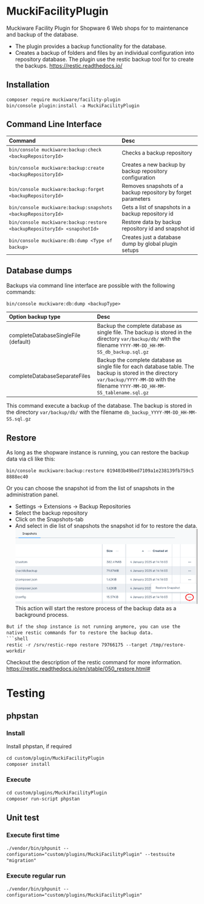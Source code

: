 # MuckiFacilityPlugin
Muckiware Facility Plugin for Shopware 6 Web shops for to maintenance and backup of the database.
- The plugin provides a backup functionality for the database.
- Creates a backup of folders and files by an individual configuration into repository database. The plugin use the restic backup tool for to create the backups. https://restic.readthedocs.io/


## Installation
```shell
composer require muckiware/facility-plugin
bin/console plugin:install -a MuckiFacilityPlugin
```
## Command Line Interface
| Command                                                                      | Desc                                                          |
|:-----------------------------------------------------------------------------|:--------------------------------------------------------------|
| ```bin/console muckiware:backup:check <backupRepositoryId>```                | Checks a backup repository                                    |
| ```bin/console muckiware:backup:create <backupRepositoryId>```               | Creates a new backup by backup repository configuration       |
| ```bin/console muckiware:backup:forget <backupRepositoryId>```               | Removes snapshots of a backup repository by forget parameters |
| ```bin/console muckiware:backup:snapshots <backupRepositoryId>```            | Gets a list of snapshots in a backup repository id            |
| ```bin/console muckiware:backup:restore <backupRepositoryId> <snapshotId>``` | Restore data by backup repository id and snapshot id          |
| ```bin/console muckiware:db:dump <Type of backup>```                         | Creates just a database dump by global plugin setups          |
## Database dumps
Backups via command line interface are possible with the following commands:
```shell
bin/console muckiware:db:dump <backupType>
```
| Option backup type                   | Desc                                                                                                                                                                                        |
|:-------------------------------------|:--------------------------------------------------------------------------------------------------------------------------------------------------------------------------------------------|
| completeDatabaseSingleFile (default) | Backup the complete database as single file. The backup is stored in the directory `var/backup/db/` with the filename `YYYY-MM-DD_HH-MM-SS_db_backup.sql.gz`                                |
| completeDatabaseSeparateFiles        | Backup the complete database as single file for each database table. The backup is stored in the directory `var/backup/YYYY-MM-DD` with the filename `YYYY-MM-DD_HH-MM-SS_tablename.sql.gz` |

This command execute a backup of the database. The backup is stored in the directory `var/backup/db/` with the filename `db_backup_YYYY-MM-DD_HH-MM-SS.sql.gz`
## Restore
As long as the shopware instance is running, you can restore the backup data via cli like this:
```shell
bin/console muckiware:backup:restore 019403b49bed7109a1e238139fb759c5 8888ec40
```
Or you can choose the snapshot id from the list of snapshots in the administration panel.
- Settings -> Extensions -> Backup Repositories
- Select the backup repository
- Click on the Snapshots-tab
- And select in die list of snapshots the snapshot id for to restore the data.
  ![select_snapshot_for_restore.png](img%2Fselect_snapshot_for_restore.png)
This action will start the restore process of the backup data as a background process.
```shell
But if the shop instance is not running anymore, you can use the native restic commands for to restore the backup data.
```shell
restic -r /srv/restic-repo restore 79766175 --target /tmp/restore-workdir 
```
Checkout the description of the restic command for more information. https://restic.readthedocs.io/en/stable/050_restore.html#

# Testing
## phpstan
### Install
Install phpstan, if required
```shell
cd custom/plugin/MuckiFacilityPlugin
composer install
```
### Execute
```shell
cd custom/plugins/MuckiFacilityPlugin 
composer run-script phpstan
```
## Unit test
### Execute first time
```shell
./vendor/bin/phpunit --configuration="custom/plugins/MuckiFacilityPlugin" --testsuite "migration"
```

### Execute regular run
```shell
./vendor/bin/phpunit --configuration="custom/plugins/MuckiFacilityPlugin"
```
